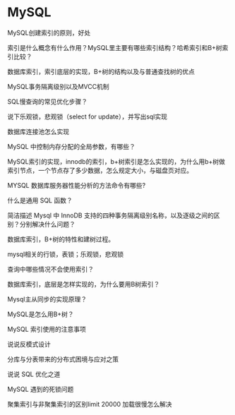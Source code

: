 # MySQL

MySQL创建索引的原则，好处

索引是什么概念有什么作用？MySQL里主要有哪些索引结构？哈希索引和B+树索引比较？

数据库索引，索引底层的实现，B+树的结构以及与普通查找树的优点

MySQL事务隔离级别以及MVCC机制

SQL慢查询的常见优化步骤？

说下乐观锁，悲观锁（select for update），并写出sql实现

数据库连接池怎么实现

MySQL 中控制内存分配的全局参数，有哪些？

MySQL索引的实现，innodb的索引，b+树索引是怎么实现的，为什么用b+树做索引节点，一个节点存了多少数据，怎么规定大小，与磁盘页对应。

MYSQL 数据库服务器性能分析的方法命令有哪些?

什么是通用 SQL 函数？

简洁描述 Mysql 中 InnoDB 支持的四种事务隔离级别名称，以及逐级之间的区别？分别解决什么问题？

数据库索引，B+树的特性和建树过程。

mysql相关的行锁，表锁；乐观锁，悲观锁

查询中哪些情况不会使用索引？

数据库索引，底层是怎样实现的，为什么要用B树索引？

Mysql主从同步的实现原理？

MySQL是怎么用B+树？

MySQL 索引使用的注意事项

说说反模式设计

分库与分表带来的分布式困境与应对之策

说说 SQL 优化之道

MySQL 遇到的死锁问题

聚集索引与非聚集索引的区别limit 20000 加载很慢怎么解决








